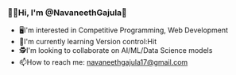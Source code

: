 ### 🙋‍♂️Hi, I'm @NavaneethGajula👋
  - 🖥I'm interested in Competitive Programming, Web Development
  - 🌱I'm currently learning Version control:Hit
  - 🕵I'm looking to collaborate on AI/ML/Data Science models
  - 📫How to reach me: navaneethgajula17@gmail.com

<!--
**Navaneeth-Gajula/Navaneeth-Gajula** is a ✨ _special_ ✨ repository because its `README.md` (this file) appears on your GitHub profile.

Here are some ideas to get you started:

- 🔭 I’m currently working on ...
- 🌱 I’m currently learning ...
- 👯 I’m looking to collaborate on ...
- 🤔 I’m looking for help with ...
- 💬 Ask me about ...
- 📫 How to reach me: ...
- 😄 Pronouns: ...
- ⚡ Fun fact: ...
-->
